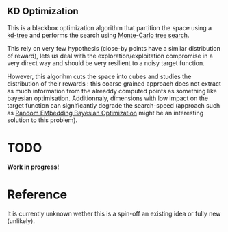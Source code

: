 ## KD Optimization

This is a blackbox optimization algorithm that partition the space using a [kd-tree](https://en.wikipedia.org/wiki/K-d_tree) and performs the search using [Monte-Carlo tree search](https://en.wikipedia.org/wiki/Monte_Carlo_tree_search).

This rely on very few hypothesis (close-by points have a similar distribution of reward), lets us deal with the exploration/exploitation compromise in a very direct way and should be very resilient to a noisy target function.

However, this algorihm cuts the space into cubes and studies the distribution of their rewards : this coarse grained approach does not extract as much information from the alreaddy computed points as something like bayesian optimisation.
Additionnaly, dimensions with low impact on the target function can significantly degrade the search-speed (approach such as [Random EMbedding Bayesian Optimization](https://ml.informatik.uni-freiburg.de/papers/16-JAIR-REMBO.pdf) might be an interesting solution to this problem).

# TODO

**Work in progress!**

# Reference

It is currently unknown wether this is a spin-off an existing idea or fully new (unlikely).
